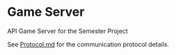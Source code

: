 # Game Server

API Game Server for the Semester Project

See [Protocol.md](Protocol.md) for the communication protocol details.
